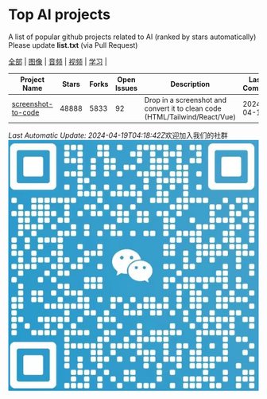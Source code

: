 # Top AI projects
A list of popular github projects related to AI (ranked by stars automatically)
Please update **list.txt** (via Pull Request)

<a href="./README.md">全部</a> |   <a href="./READMEpicture.md">图像</a> |   <a href="./READMEaudio.md">音频</a> | <a href="./READMEvideo.md">视频</a> | <a href="./READMElearn.md">学习</a> | 

| Project Name | Stars | Forks | Open Issues | Description | Last Commit |
| ------------ | ----- | ----- | ----------- | ----------- | ----------- |
| [screenshot-to-code](https://github.com/abi/screenshot-to-code) | 48888 | 5833 | 92 | Drop in a screenshot and convert it to clean code (HTML/Tailwind/React/Vue) | 2024-04-18 |

*Last Automatic Update: 2024-04-19T04:18:42Z*欢迎加入我们的社群 ![](https://raw.githubusercontent.com/mouuii/picture/master/weichat.jpg) 